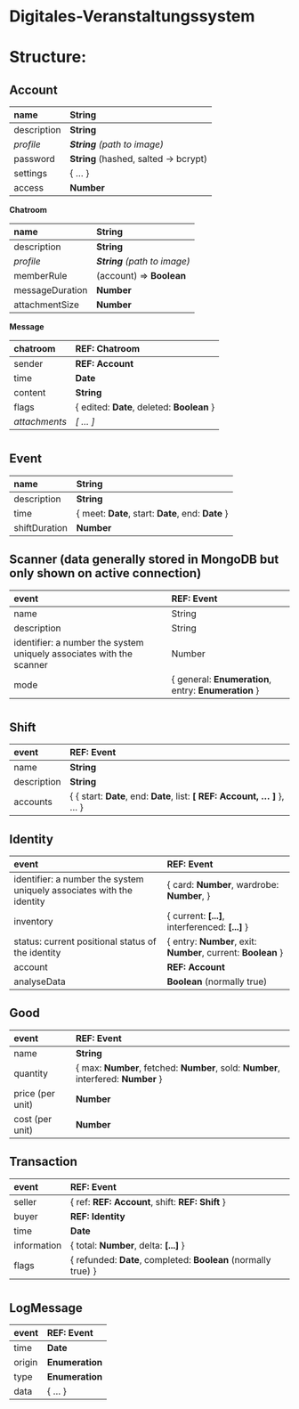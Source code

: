 # Digitales-Veranstaltungssystem
# Structure:
## **Account**

| name | String |
| :---- | :---- |
| description | **String** |
| *profile* | ***String** (path to image)* |
| password | **String** (hashed, salted → bcrypt) |
| settings | { … } |
| access | **Number** |

**Chatroom**

| name | String |
| :---- | :---- |
| description | **String** |
| *profile* | ***String** (path to image)* |
| memberRule | (account) \=\> **Boolean** |
| messageDuration | **Number** |
| attachmentSize | **Number** |

**Message**

| chatroom | REF: Chatroom |
| :---- | :---- |
| sender | **REF: Account** |
| time | **Date** |
| content | **String** |
| flags | { edited: **Date**, deleted: **Boolean** } |
| *attachments* | *\[ … \]* |

# 

## **Event**

| name | String |
| :---- | :---- |
| description | **String** |
| time | { meet: **Date**, start: **Date**, end: **Date** } |
| shiftDuration | **Number** |

## **Scanner (data generally stored in MongoDB but only shown on active connection)**

| event | REF: Event |
| :---- | :---- |
| name | String |
| description | String |
| identifier: a number the system uniquely associates with the scanner | Number |
| mode | { general: **Enumeration**, entry: **Enumeration** } |

# 

## **Shift**

| event | REF: Event |
| :---- | :---- |
| name | **String** |
| description | **String** |
| accounts | { { start: **Date**, end: **Date**, list: **\[ REF: Account, … \]** }, … } |

## **Identity**

| event | REF: Event |
| :---- | :---- |
| identifier: a number the system uniquely associates with the identity | {  card: **Number**,  wardrobe: **Number**, } |
| inventory | { current: **\[...\]**, interferenced: **\[...\]** } |
| status: current positional status of the identity | { entry: **Number**, exit: **Number**, current: **Boolean**  } |
| account | **REF: Account** |
| analyseData | **Boolean** (normally true) |

## **Good**

| event | REF: Event |
| :---- | :---- |
| name | **String** |
| quantity | { max: **Number**, fetched: **Number**, sold: **Number**, interfered: **Number** } |
| price (per unit) | **Number** |
| cost (per unit) | **Number** |

## **Transaction**

| event | REF: Event |
| :---- | :---- |
| seller | { ref: **REF: Account**, shift: **REF: Shift** } |
| buyer | **REF: Identity** |
| time | **Date** |
| information | { total: **Number**, delta: **\[...\]** } |
| flags | { refunded: **Date**, completed: **Boolean** (normally true) } |

# 

## **LogMessage**

| event | REF: Event |
| :---- | :---- |
| time | **Date** |
| origin | **Enumeration** |
| type | **Enumeration** |
| data | { … } |

# 
